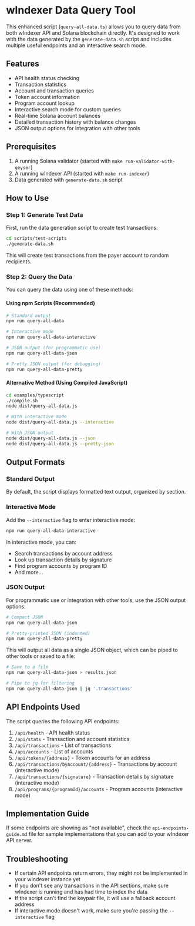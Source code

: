 # wIndexer Data Query Tool

This enhanced script (`query-all-data.ts`) allows you to query data from both wIndexer API and Solana blockchain directly. It's designed to work with the data generated by the `generate-data.sh` script and includes multiple useful endpoints and an interactive search mode.

## Features

- API health status checking
- Transaction statistics
- Account and transaction queries
- Token account information
- Program account lookup
- Interactive search mode for custom queries
- Real-time Solana account balances
- Detailed transaction history with balance changes
- JSON output options for integration with other tools

## Prerequisites

1. A running Solana validator (started with `make run-validator-with-geyser`)
2. A running wIndexer API (started with `make run-indexer`)
3. Data generated with `generate-data.sh` script

## How to Use

### Step 1: Generate Test Data

First, run the data generation script to create test transactions:

```bash
cd scripts/test-scripts
./generate-data.sh
```

This will create test transactions from the payer account to random recipients.

### Step 2: Query the Data

You can query the data using one of these methods:

#### Using npm Scripts (Recommended)

```bash
# Standard output
npm run query-all-data

# Interactive mode
npm run query-all-data-interactive

# JSON output (for programmatic use)
npm run query-all-data-json

# Pretty JSON output (for debugging)
npm run query-all-data-pretty
```

#### Alternative Method (Using Compiled JavaScript)

```bash
cd examples/typescript
./compile.sh
node dist/query-all-data.js

# With interactive mode
node dist/query-all-data.js --interactive

# With JSON output
node dist/query-all-data.js --json
node dist/query-all-data.js --pretty-json
```

## Output Formats

### Standard Output

By default, the script displays formatted text output, organized by section.

### Interactive Mode

Add the `--interactive` flag to enter interactive mode:

```bash
npm run query-all-data-interactive
```

In interactive mode, you can:
- Search transactions by account address
- Look up transaction details by signature
- Find program accounts by program ID
- And more...

### JSON Output

For programmatic use or integration with other tools, use the JSON output options:

```bash
# Compact JSON
npm run query-all-data-json

# Pretty-printed JSON (indented)
npm run query-all-data-pretty
```

This will output all data as a single JSON object, which can be piped to other tools or saved to a file:

```bash
# Save to a file
npm run query-all-data-json > results.json

# Pipe to jq for filtering
npm run query-all-data-json | jq '.transactions'
```

## API Endpoints Used

The script queries the following API endpoints:

1. `/api/health` - API health status
2. `/api/stats` - Transaction and account statistics
3. `/api/transactions` - List of transactions
4. `/api/accounts` - List of accounts
5. `/api/tokens/{address}` - Token accounts for an address
6. `/api/transactions/byAccount/{address}` - Transactions by account (interactive mode)
7. `/api/transactions/{signature}` - Transaction details by signature (interactive mode)
8. `/api/programs/{programId}/accounts` - Program accounts (interactive mode)

## Implementation Guide

If some endpoints are showing as "not available", check the `api-endpoints-guide.md` file for sample implementations that you can add to your wIndexer API server.

## Troubleshooting

- If certain API endpoints return errors, they might not be implemented in your wIndexer instance yet
- If you don't see any transactions in the API sections, make sure wIndexer is running and has had time to index the data
- If the script can't find the keypair file, it will use a fallback account address
- If interactive mode doesn't work, make sure you're passing the `--interactive` flag 